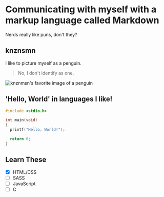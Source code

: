 # Communicating with myself with a markup language called Markdown

Nerds really like puns, don't they?


## knznsmn
I like to picture myself as a penguin.
> No, I don't identify as one.

![knznmsn's favorite image of a penguin](https://www.github.com/knznsmn.png)

## 'Hello, World' in languages I like!

``` c
#include <stdio.h>

int main(void)
{
  printf("Hello, World!");

  return 0;
}
```

## Learn These 
- [x] HTML/CSS
- [ ] SASS
- [ ] JavaScript
- [ ] C
